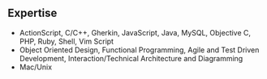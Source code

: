 ## Expertise

- ActionScript, C/C++, Gherkin, JavaScript, Java, MySQL, Objective C, PHP, Ruby, Shell, Vim Script
- Object Oriented Design, Functional Programming, Agile and Test Driven Development, Interaction/Technical Architecture and Diagramming
- Mac/Unix

<!-- &nbsp; -->

<!-- [view code samples](https://github.com/mkitt/code-samples) -->
